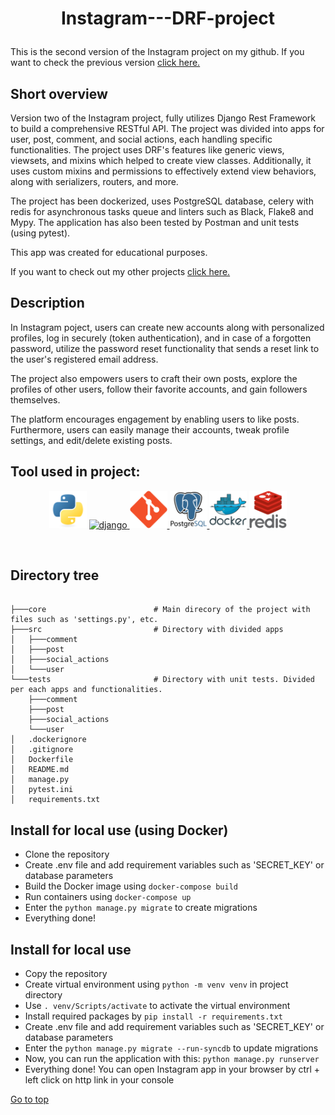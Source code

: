 
# <p align=center> <a name="top">Instagram---DRF-project </a></p>

This is the second version of the Instagram project on my github. If you want to check the previous version [click here.](https://github.com/krzysztofgrabczynski/Instagram---Django-project)

## Short overview
Version two of the Instagram project, fully utilizes Django Rest Framework to build a comprehensive RESTful API. The project was divided into apps for user, post, comment, and social actions, each handling specific functionalities. The project uses DRF's features like generic views, viewsets, and mixins which helped to create view classes. Additionally, it uses custom mixins and permissions to effectively extend view behaviors, along with serializers, routers, and more.

The project has been dockerized, uses PostgreSQL database, celery with redis for asynchronous tasks queue and linters such as Black, Flake8 and Mypy. The application has also been tested by Postman and unit tests (using pytest). 

This app was created for educational purposes.

If you want to check out my other projects [click here.](https://github.com/krzysztofgrabczynski)


## Description

In Instagram poject, users can create new accounts along with personalized profiles, log in securely (token authentication), and in case of a forgotten password, utilize the password reset functionality that sends a reset link to the user's registered email address. 

The project also empowers users to craft their own posts, explore the profiles of other users, follow their favorite accounts, and gain followers themselves. 

The platform encourages engagement by enabling users to like posts. Furthermore, users can easily manage their accounts, tweak profile settings, and edit/delete existing posts.

 ## Tool used in project:

<p align=center><a href="https://www.python.org"> <img src="https://raw.githubusercontent.com/devicons/devicon/master/icons/python/python-original.svg" alt="python" width="60" height="60"/></a> 
<a href="https://www.djangoproject.com/"> <img src="https://cdn.worldvectorlogo.com/logos/django.svg" alt="django" width="60" height="60"/> </a>
<a href="https://git-scm.com/"> <img src="https://raw.githubusercontent.com/devicons/devicon/master/icons/git/git-original.svg" alt="git" width="60" height="60"/> </a> 
<a href="https://www.postgresql.org.pl/"> <img src="https://raw.githubusercontent.com/devicons/devicon/55609aa5bd817ff167afce0d965585c92040787a/icons/postgresql/postgresql-original-wordmark.svg" alt="psql" width="60" height="60"/> </a>
<a href="https://www.docker.com/"> <img src="https://raw.githubusercontent.com/devicons/devicon/55609aa5bd817ff167afce0d965585c92040787a/icons/docker/docker-original-wordmark.svg" alt="docker" width="60" height="60"/> </a>
<a href="https://redis.io//"> <img src="https://github.com/devicons/devicon/blob/master/icons/redis/redis-original-wordmark.svg" alt="redis" width="60" height="60"/> </a></p>
<br> 

## Directory tree

```

├───core                        # Main direcory of the project with files such as 'settings.py', etc.
├───src                         # Directory with divided apps
│   ├───comment                 
│   ├───post
│   ├───social_actions
│   └───user
└───tests                       # Directory with unit tests. Divided per each apps and functionalities.
    ├───comment
    ├───post
    ├───social_actions
    └───user
│   .dockerignore
│   .gitignore
│   Dockerfile
│   README.md
│   manage.py
│   pytest.ini
│   requirements.txt
```
## Install for local use (using Docker)
- Clone the repository
- Create .env file and add requirement variables such as 'SECRET_KEY' or database parameters
- Build the Docker image using ``` docker-compose build ```
- Run containers using ``` docker-compose up ```
- Enter the ``` python manage.py migrate ``` to create migrations
- Everything done! 

## Install for local use 
- Copy the repository
- Create virtual environment using ``` python -m venv venv ``` in project directory
- Use ``` . venv/Scripts/activate ``` to activate the virtual environment
- Install required packages by ``` pip install -r requirements.txt ```
- Create .env file and add requirement variables such as 'SECRET_KEY' or database parameters
- Enter the ``` python manage.py migrate --run-syncdb ``` to update migrations
- Now, you can run the application with this: ``` python manage.py runserver ```
- Everything done! You can open Instagram app in your browser by ctrl + left click on http link in your console


[Go to top](#top) 
